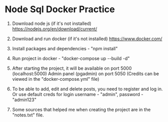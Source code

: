# Node Sql Docker Practice

1. Download node js (if it's not installed)
https://nodejs.org/en/download/current/

2. Download and run docker (if it's not installed)
https://www.docker.com/

3. Install packages and dependencies - "npm install"

4. Run project in docker - "docker-compose up --build -d"

5. After starting the project, it will be available on port 5000 (localhost:5000)
Admin panel (pgadmin) on port 5050 (Credits can be viewed in the "docker-compose.yml" file)

6. To be able to add, edit and delete posts, you need to register and log in. Or use default creds for login username - "admin", password - "admin123"

7. Some sources that helped me when creating the project are in the "notes.txt" file.
